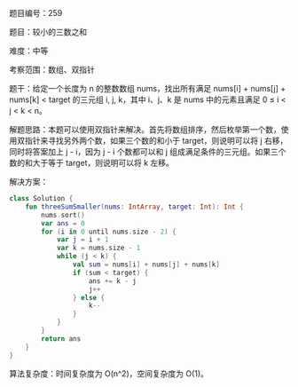 题目编号：259

题目：较小的三数之和

难度：中等

考察范围：数组、双指针

题干：给定一个长度为 n 的整数数组 nums，找出所有满足 nums[i] + nums[j] + nums[k] < target 的三元组 i, j, k，其中 i、j、k 是 nums 中的元素且满足 0 ≤ i < j < k < n。

解题思路：本题可以使用双指针来解决。首先将数组排序，然后枚举第一个数，使用双指针来寻找另外两个数，如果三个数的和小于 target，则说明可以将 j 右移，同时将答案加上 j - i，因为 j - i 个数都可以和 j 组成满足条件的三元组。如果三个数的和大于等于 target，则说明可以将 k 左移。

解决方案：

```kotlin
class Solution {
    fun threeSumSmaller(nums: IntArray, target: Int): Int {
        nums.sort()
        var ans = 0
        for (i in 0 until nums.size - 2) {
            var j = i + 1
            var k = nums.size - 1
            while (j < k) {
                val sum = nums[i] + nums[j] + nums[k]
                if (sum < target) {
                    ans += k - j
                    j++
                } else {
                    k--
                }
            }
        }
        return ans
    }
}
```

算法复杂度：时间复杂度为 O(n^2)，空间复杂度为 O(1)。